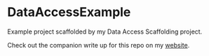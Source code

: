# DataAccessExample
Example project scaffolded by my Data Access Scaffolding project.

Check out the companion write up for this repo on my [website](https://blog.roccoswebservices.com/DataAccessScaffolding).

